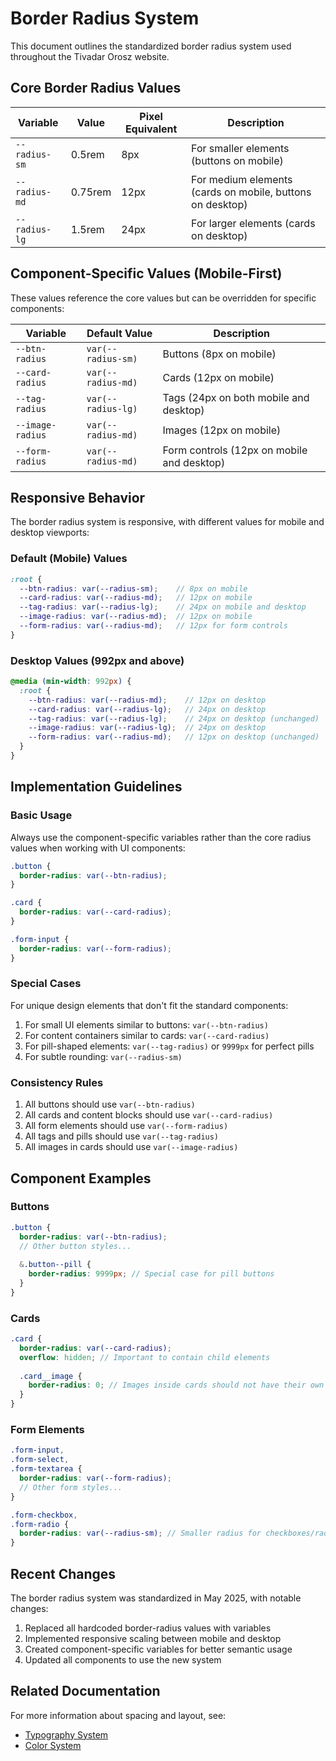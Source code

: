 # Border Radius System

This document outlines the standardized border radius system used throughout the Tivadar Orosz website.

## Core Border Radius Values

| Variable | Value | Pixel Equivalent | Description |
|----------|-------|------------------|-------------|
| `--radius-sm` | 0.5rem | 8px | For smaller elements (buttons on mobile) |
| `--radius-md` | 0.75rem | 12px | For medium elements (cards on mobile, buttons on desktop) |
| `--radius-lg` | 1.5rem | 24px | For larger elements (cards on desktop) |

## Component-Specific Values (Mobile-First)

These values reference the core values but can be overridden for specific components:

| Variable | Default Value | Description |
|----------|---------------|-------------|
| `--btn-radius` | `var(--radius-sm)` | Buttons (8px on mobile) |
| `--card-radius` | `var(--radius-md)` | Cards (12px on mobile) |
| `--tag-radius` | `var(--radius-lg)` | Tags (24px on both mobile and desktop) |
| `--image-radius` | `var(--radius-md)` | Images (12px on mobile) |
| `--form-radius` | `var(--radius-md)` | Form controls (12px on mobile and desktop) |

## Responsive Behavior

The border radius system is responsive, with different values for mobile and desktop viewports:

### Default (Mobile) Values

```scss
:root {
  --btn-radius: var(--radius-sm);    // 8px on mobile
  --card-radius: var(--radius-md);   // 12px on mobile
  --tag-radius: var(--radius-lg);    // 24px on mobile and desktop
  --image-radius: var(--radius-md);  // 12px on mobile
  --form-radius: var(--radius-md);   // 12px for form controls
}
```

### Desktop Values (992px and above)

```scss
@media (min-width: 992px) {
  :root {
    --btn-radius: var(--radius-md);    // 12px on desktop
    --card-radius: var(--radius-lg);   // 24px on desktop
    --tag-radius: var(--radius-lg);    // 24px on desktop (unchanged)
    --image-radius: var(--radius-lg);  // 24px on desktop
    --form-radius: var(--radius-md);   // 12px on desktop (unchanged)
  }
}
```

## Implementation Guidelines

### Basic Usage

Always use the component-specific variables rather than the core radius values when working with UI components:

```scss
.button {
  border-radius: var(--btn-radius);
}

.card {
  border-radius: var(--card-radius);
}

.form-input {
  border-radius: var(--form-radius);
}
```

### Special Cases

For unique design elements that don't fit the standard components:

1. For small UI elements similar to buttons: `var(--btn-radius)`
2. For content containers similar to cards: `var(--card-radius)`
3. For pill-shaped elements: `var(--tag-radius)` or `9999px` for perfect pills
4. For subtle rounding: `var(--radius-sm)`

### Consistency Rules

1. All buttons should use `var(--btn-radius)`
2. All cards and content blocks should use `var(--card-radius)`
3. All form elements should use `var(--form-radius)`
4. All tags and pills should use `var(--tag-radius)`
5. All images in cards should use `var(--image-radius)`

## Component Examples

### Buttons

```scss
.button {
  border-radius: var(--btn-radius);
  // Other button styles...
  
  &.button--pill {
    border-radius: 9999px; // Special case for pill buttons
  }
}
```

### Cards

```scss
.card {
  border-radius: var(--card-radius);
  overflow: hidden; // Important to contain child elements
  
  .card__image {
    border-radius: 0; // Images inside cards should not have their own radius
  }
}
```

### Form Elements

```scss
.form-input,
.form-select,
.form-textarea {
  border-radius: var(--form-radius);
  // Other form styles...
}

.form-checkbox,
.form-radio {
  border-radius: var(--radius-sm); // Smaller radius for checkboxes/radios
}
```

## Recent Changes

The border radius system was standardized in May 2025, with notable changes:

1. Replaced all hardcoded border-radius values with variables
2. Implemented responsive scaling between mobile and desktop
3. Created component-specific variables for better semantic usage
4. Updated all components to use the new system

## Related Documentation

For more information about spacing and layout, see:
- [Typography System](../typography/typography-system.md)
- [Color System](../colors/color-system.md)